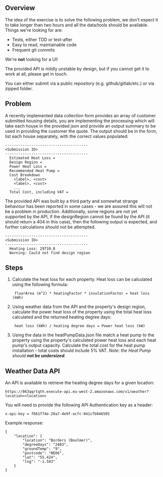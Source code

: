## Overview

The idea of the exercise is to solve the following problem, we don't expect it to take longer than two hours and all the data/tools should be available. Things we're looking for are:

 - Tests, either TDD or test-after
 - Easy to read, maintainable code
 - Frequent git commits

 We're **not** looking for a UI!

The provided API is mildly unstable by design, but if you cannot get it to work at all, please get in touch.

You can either submit via a public repository (e.g. github/gitlab/etc.) or via zipped folder.

## Problem

A recently implemented data collection form provides an array of customer submitted housing details, you are implementing the processing which will take each house in the provided json and provide an output summary to be used in providing the customer the quote. The output should be in the form, list each house separately, with the correct values populated:

```
--------------------------------------
<Submission ID>
--------------------------------------
  Estimated Heat Loss = 
  Design Region = 
  Power Heat Loss = 
  Recommended Heat Pump = 
  Cost Breakdown
    <label>, <cost>
    <label>, <cost>
    ...
  Total Cost, including VAT = 
```

The provided API was built by a third party and somewhat strange behaviour has been reported in some cases - we are assured this will not be a problem in production. Additionally, some regions are not yet supported by the API, if the designRegion cannot be found by the API (it should return a 404 in this case), then the following output is expected, and further calculations should not be attempted.

```
--------------------------------------
<Submission ID>
--------------------------------------
  Heating Loss: 29710.8
  Warning: Could not find design region
```

## Steps

1. Calculate the heat loss for each property. Heat loss can be calculated using the following formula:

        floorArea (m^2) * heatingFactor * insulationFactor = heat loss (kWh)

2. Using weather data from the API and the property's design region, calculate the power heat loss of the property using the total heat loss calculated and the returned heating degree days:
        
        heat loss (kWh) / heating degree days = Power heat loss (kW)

3. Using the data in the heatPumpData.json file match a heat pump to the property using the property's calculated power heat loss and each heat pump's output capacity. Calculate the total cost for the heat pump installation - total costs should include 5% VAT.
    *Note: the Heat Pump should **not be undersized**.*


## Weather Data API

An API is available to retrieve the heating degree days for a given location:
```
https://063qqrtqth.execute-api.eu-west-2.amazonaws.com/v1/weather?location=<location>
```

You will need to provide the following API Authentication key as a header:
```
x-api-key = f661f74e-20a7-4e9f-acfc-041cfb846505
```

Example response:

```
{
    "location": {
        "location": "Borders (Boulmer)",
        "degreeDays": "2483",
        "groundTemp": "9",
        "postcode": "NE66",
        "lat": "55.424",
        "lng": "-1.583"
    }
}
```
